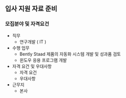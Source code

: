 ## 입사 지원 자료 준비
### 모집분야 및 자격요건
- 직무
   - 연구개발 ( IT )
- 수행 업무
   - Bently Staad 제품의 자동화 시스템 개발 및 성과품 검토
   - 윈도우 응용 프로그램 개발
- 자격 요건 및 우대사항
   - 자격 요건
   - 우대사항
- 근무지
   - 본사
